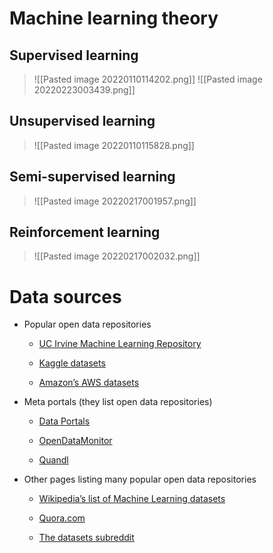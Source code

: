 # Machine learning theory
## Supervised learning 
>![[Pasted image 20220110114202.png]]
>![[Pasted image 20220223003439.png]]
## Unsupervised learning
>![[Pasted image 20220110115828.png]]
## Semi-supervised learning
>![[Pasted image 20220217001957.png]]

## Reinforcement learning
>![[Pasted image 20220217002032.png]]

# Data sources
-   Popular open data repositories
    
    -   [UC Irvine Machine Learning Repository](http://archive.ics.uci.edu/ml/)
        
    -   [Kaggle datasets](https://www.kaggle.com/datasets)
        
    -   [Amazon’s AWS datasets](https://registry.opendata.aws/)
        
-   Meta portals (they list open data repositories)
    
    -   [Data Portals](http://dataportals.org/)
        
    -   [OpenDataMonitor](http://opendatamonitor.eu/)
        
    -   [Quandl](http://quandl.com/)
        
-   Other pages listing many popular open data repositories
    
    -   [Wikipedia’s list of Machine Learning datasets](https://homl.info/9)
        
    -   [Quora.com](https://homl.info/10)
        
    -   [The datasets subreddit](https://www.reddit.com/r/datasets)